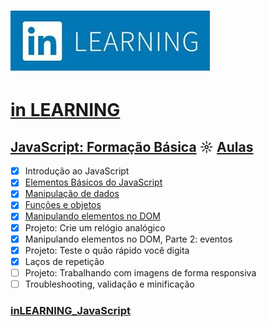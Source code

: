 # ![inlearning.jpeg](https://github.com/kakanew/inLEARNING_JavaScript/blob/master/inlearning.jpeg?raw=true)

# [in LEARNING](https://www.linkedin.com/learning/me)

## [JavaScript: Formação Básica](https://github.com/kakanew/inLEARNING_JavaScript/tree/master/JavaScript_Basico) ☼ [Aulas](https://www.linkedin.com/learning/javascript-formacao-basica)

- [x] Introdução ao JavaScript
- [x] [Elementos Básicos do JavaScript](https://github.com/kakanew/inLEARNING_JavaScript/tree/master/JavaScript_Basico/02_Elementos_Basicos)
- [x] [Manipulação de dados](https://github.com/kakanew/inLEARNING_JavaScript/tree/master/JavaScript_Basico/03_Manipulacao_Dados)
- [x] [Funções e objetos](https://github.com/kakanew/inLEARNING_JavaScript/tree/master/JavaScript_Basico/04_Funcoes_Objetos)
- [x] [Manipulando elementos no DOM](https://github.com/kakanew/inLEARNING_JavaScript/tree/master/JavaScript_Basico/05_Manipulando_DOM)
- [x] Projeto: Crie um relógio analógico
- [x] Manipulando elementos no DOM, Parte 2: eventos
- [x] Projeto: Teste o quão rápido você digita
- [x] Laços de repetição
- [ ] Projeto: Trabalhando com imagens de forma responsiva
- [ ] Troubleshooting, validação e minificação

### [inLEARNING_JavaScript](https://github.com/kakanew/inLEARNING_JavaScript)